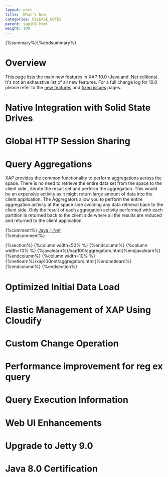 ```yaml
---
layout: post
title:  What's New
categories: RELEASE_NOTES
parent: xap100.html
weight: 100
---
```


{%summary%}{%endsummary%}

# Overview

This page lists the main new features in XAP 10.0 (Java and .Net editions). It's not an exhaustive list of all new features. For a full change log for 10.0 please refer to the [new features](./100new-features.html) and [fixed issues](./100fixed-issues.html) pages.



# Native Integration with Solid State Drives

# Global HTTP Session Sharing

# Query Aggregations

XAP provides the common functionality to perform aggregations across the space. There is no need to retrieve the entire data set from the space to the client side , iterate the result set and perform the aggregation. This would be an expensive activity as it might return large amount of data into the client application. The Aggregators allow you to perform the entire aggregation activity at the space side avoiding any data retrieval back to the client side. Only the result of each aggregation activity performed with each partition is returned back to the client side where all the results are reduced and returned to the client application.

{%comment%}
<a href="/xap100/aggregators.html">Java |</a><a href="/xap100net/aggregators.html">
            .Net</a><br>
{%endcomment%}

{%section%}
{%column width=50% %}
{%endcolumn%}
{%column width=10% %}
{%javalearn%}/xap100/aggregators.html{%endjavalearn%}
{%endcolumn%}
{%column width=10% %}
{%netlearn%}/xap100net/aggregators.html{%endnetlearn%}
{%endcolumn%}
{%endsection%}

# Optimized Initial Data Load

# Elastic Management of XAP Using Cloudify 

# Custom Change Operation

# Performance improvement for reg ex query

# Query Execution Information


# Web UI Enhancements

# Upgrade to Jetty 9.0


# Java 8.0 Certification

